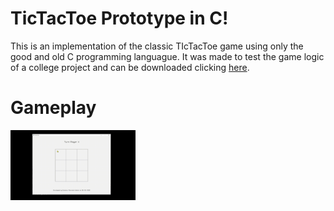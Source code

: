 # TicTacToe Prototype in C!
This is an implementation of the classic TIcTacToe game using only the good and old C programming languague. It was made to test the game logic of a college project and can be downloaded clicking [here](https://naldoni.itch.io/tictactoe-prototype-c).

# Gameplay
<img src="images/forReadme/TicTacToe-Demo.gif" width="200px"/>

